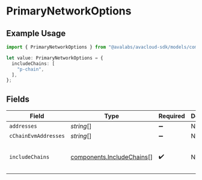 # PrimaryNetworkOptions

## Example Usage

```typescript
import { PrimaryNetworkOptions } from "@avalabs/avacloud-sdk/models/components";

let value: PrimaryNetworkOptions = {
  includeChains: [
    "p-chain",
  ],
};
```

## Fields

| Field                                                                  | Type                                                                   | Required                                                               | Description                                                            | Example                                                                |
| ---------------------------------------------------------------------- | ---------------------------------------------------------------------- | ---------------------------------------------------------------------- | ---------------------------------------------------------------------- | ---------------------------------------------------------------------- |
| `addresses`                                                            | *string*[]                                                             | :heavy_minus_sign:                                                     | N/A                                                                    |                                                                        |
| `cChainEvmAddresses`                                                   | *string*[]                                                             | :heavy_minus_sign:                                                     | N/A                                                                    |                                                                        |
| `includeChains`                                                        | [components.IncludeChains](../../models/components/includechains.md)[] | :heavy_check_mark:                                                     | N/A                                                                    | [<br/>"p-chain"<br/>]                                                  |